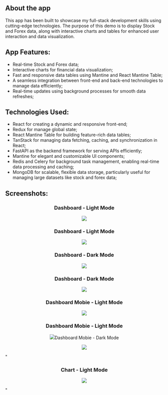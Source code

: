 ## About the app
This app has been built to showcase my full-stack development skills using cutting-edge technologies.
The purpose of this demo is to display Stock and Forex data, along with interactive charts and tables for enhanced user interaction and data visualization.

## App Features:
- Real-time Stock and Forex data;
- Interactive charts for financial data visualization;
- Fast and responsive data tables using Mantine and React Mantine Table;
- A seamless integration between front-end and back-end technologies to manage data efficiently;
- Real-time updates using background processes for smooth data refreshes;

## Technologies Used:
- React for creating a dynamic and responsive front-end;
- Redux for manage global state;
- React Mantine Table for building feature-rich data tables;
- TanStack for managing data fetching, caching, and synchronization in React;
- FastAPI as the backend framework for serving APIs efficiently;
- Mantine for elegant and customizable UI components;
- Redis and Celery for background task management, enabling real-time data processing and caching;
- MongoDB for scalable, flexible data storage, particularly useful for managing large datasets like stock and forex data;

## Screenshots:

<h3 align="center">Dashboard - Light Mode</h3>
<p align="center">
  <img src="https://github.com/AStoychev/demo-app-mantine/blob/master/public/Screenshots/dashboard-light.jpg">
</p>

<h3 align="center">Dashboard - Light Mode</h3>
<p align="center">
  <img src="https://github.com/AStoychev/demo-app-mantine/blob/master/public/Screenshots/dashboard-open-light.jpg">
</p>

<h3 align="center">Dashboard - Dark Mode</h3>
<p align="center">
  <img src="https://github.com/AStoychev/demo-app-mantine/blob/master/public/Screenshots/dashboard-dark.jpg">
</p>

<h3 align="center">Dashboard - Dark Mode</h3>
<p align="center">
  <img src="https://github.com/AStoychev/demo-app-mantine/blob/master/public/Screenshots/dashboard-open-dark.jpg">
</p>

<h3 align="center">Dashboard Mobie - Light Mode</h3>
<p align="center">
  <img src="https://github.com/AStoychev/demo-app-mantine/blob/master/public/Screenshots/dashboard.jpg">
</p>

<h3 align="center">Dashboard Mobie - Light Mode</h3>
<p align="center">
  <img src="https://github.com/AStoychev/demo-app-mantine/blob/master/public/Screenshots/mobile-light.jpg>
</p>

<h3 align="center">Dashboard Mobie - Dark Mode</h3>
<p align="center">
  <img src="https://github.com/AStoychev/demo-app-mantine/blob/master/public/Screenshots/mobile-dark.jpg">
</p>"

<h3 align="center">Chart - Light Mode</h3>
<p align="center">
  <img src="https://github.com/AStoychev/demo-app-mantine/blob/master/public/Screenshots/chart-light.jpg">
</p>"